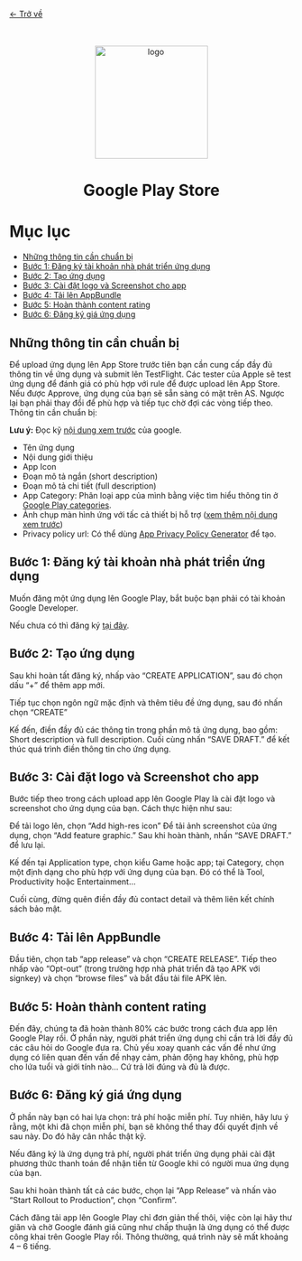 [<- Trở về](../README.md)
<div align="center">
  <br/>
  <br/>
  <img alt="logo" height="200" src="https://upload.wikimedia.org/wikipedia/commons/b/bd/Google_Play_logo-2022.png"/>
  <h1>Google Play Store</h1>
</div>


# Mục lục
- [Những thông tin cần chuẩn bị](#những-thông-tin-cần-chuẩn-bị)
- [Bước 1: Đăng ký tài khoản nhà phát triển ứng dụng](#bước-1-đăng-ký-tài-khoản-nhà-phát-triển-ứng-dụng)
- [Bước 2: Tạo ứng dụng](#bước-2-tạo-ứng-dụng)
- [Bước 3: Cài đặt logo và Screenshot cho app](#bước-3-cài-đặt-logo-và-screenshot-cho-app)
- [Bước 4: Tải lên AppBundle](#bước-4-tải-lên-appbundle)
- [Bước 5: Hoàn thành content rating](#bước-5-hoàn-thành-content-rating)
- [Bước 6: Đăng ký giá ứng dụng](#bước-6-đăng-ký-giá-ứng-dụng)


## Những thông tin cần chuẩn bị

Để upload ứng dụng lên App Store trước tiên bạn cần cung cấp đầy đủ thông tin về ứng dụng và submit
lên TestFlight. Các tester của Apple sẽ test ứng dụng để đánh giá có phù hợp với rule để được upload
lên App Store. Nếu được Approve, ứng dụng của bạn sẽ sẵn sàng có mặt trên AS. Ngược lại bạn phải
thay đổi để phù hợp và tiếp tục chờ đợi các vòng tiếp theo. Thông tin cần chuẩn bị:

**Lưu ý:** Đọc kỹ [nội dung xem trước](https://support.google.com/googleplay/android-developer/answer/9866151) của google.
* Tên ứng dụng
* Nội dung giới thiệu
* App Icon
* Đoạn mô tả ngắn (short description)
* Đoạn mô tả chi tiết (full description)
* App Category: Phân loại app của mình bằng việc tìm hiểu thông tin ở [Google Play categories](https://support.google.com/googleplay/android-developer/answer/113475).
* Ảnh chụp màn hình ứng với tấc cả thiết bị hỗ
  trợ ([xem thêm nội dung xem trước](https://support.google.com/googleplay/android-developer/answer/9866151))
* Privacy policy url: Có thể dùng [App Privacy Policy Generator](https://app-privacy-policy-generator.firebaseapp.com/) để tạo.

## Bước 1: Đăng ký tài khoản nhà phát triển ứng dụng

Muốn đăng một ứng dụng lên Google Play, bắt buộc bạn phải có tài khoản Google Developer.

Nếu chưa có thì đăng ký [tại đây](https://play.google.com/apps/publish/signup/).

## Bước 2: Tạo ứng dụng

Sau khi hoàn tất đăng ký, nhấp vào “CREATE APPLICATION”, sau đó chọn dấu “+” để thêm app mới.

Tiếp tục chọn ngôn ngữ mặc định và thêm tiêu đề ứng dụng, sau đó nhấn chọn “CREATE”

Kế đến, điền đầy đủ các thông tin trong phần mô tả ứng dụng, bao gồm: Short description và full
description. Cuối cùng nhấn “SAVE DRAFT.” để kết thúc quá trình điền thông tin cho ứng dụng.

## Bước 3: Cài đặt logo và Screenshot cho app

Bước tiếp theo trong cách upload app lên Google Play là cài đặt logo và screenshot cho ứng dụng của
bạn. Cách thực hiện như sau:

Để tải logo lên, chọn “Add high-res icon”
Để tải ảnh screenshot của ứng dụng, chọn “Add feature graphic.”
Sau khi hoàn thành, nhấn “SAVE DRAFT.” để lưu lại.

Kế đến tại Application type, chọn kiểu Game hoặc app; tại Category, chọn một định dạng cho phù hợp
với ứng dụng của bạn. Đó có thể là Tool, Productivity hoặc Entertainment…

Cuối cùng, đừng quên điền đầy đủ contact detail và thêm liên kết chính sách bảo mật.

## Bước 4: Tải lên AppBundle

Đầu tiên, chọn tab “app release” và chọn “CREATE RELEASE”. Tiếp theo nhấp vào “Opt-out” (trong
trường hợp nhà phát triển đã tạo APK với signkey) và chọn “browse files” và bắt đầu tải file APK
lên.

## Bước 5: Hoàn thành content rating

Đến đây, chúng ta đã hoàn thành 80% các bước trong cách đưa app lên Google Play rồi. Ở phần này,
người phát triển ứng dụng chỉ cần trả lời đầy đủ các câu hỏi do Google đưa ra. Chủ yếu xoay quanh
các vấn đề như ứng dụng có liên quan đến vấn đề nhạy cảm, phản động hay không, phù hợp cho lứa tuổi
và giới tính nào… Cứ trả lời đúng và đủ là được.

## Bước 6: Đăng ký giá ứng dụng

Ở phần này bạn có hai lựa chọn: trả phí hoặc miễn phí. Tuy nhiên, hãy lưu ý rằng, một khi đã chọn
miễn phí, bạn sẽ không thể thay đổi quyết định về sau này. Do đó hãy cân nhắc thật kỹ.

Nếu đăng ký là ứng dụng trả phí, người phát triển ứng dụng phải cài đặt phương thức thanh toán để
nhận tiền từ Google khi có người mua ứng dụng của bạn.

Sau khi hoàn thành tất cả các bước, chọn lại “App Release” và nhấn vào “Start Rollout to
Production”, chọn “Confirm”.

Cách đăng tải app lên Google Play chỉ đơn giản thế thôi, việc còn lại hãy thư giãn và chờ Google
đánh giá cũng như chấp thuận là ứng dụng có thể được công khai trên Google Play rồi. Thông thường,
quá trình này sẽ mất khoảng 4 – 6 tiếng.